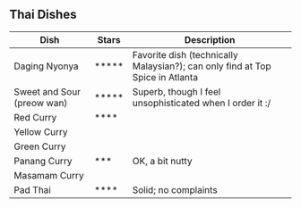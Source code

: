 
## Thai Dishes

| Dish | Stars | Description | 
|------|-------|-------------|
| Daging Nyonya | ***** | Favorite dish (technically Malaysian?); can only find at Top Spice in Atlanta |
| Sweet and Sour (preow wan) | ***** | Superb, though I feel unsophisticated when I order it :/ | 
| Red Curry | **** | |
| Yellow Curry | | 
| Green Curry | | 
| Panang Curry | *** | OK, a bit nutty |
| Masamam  Curry | | 
| Pad Thai | **** | Solid; no complaints |


